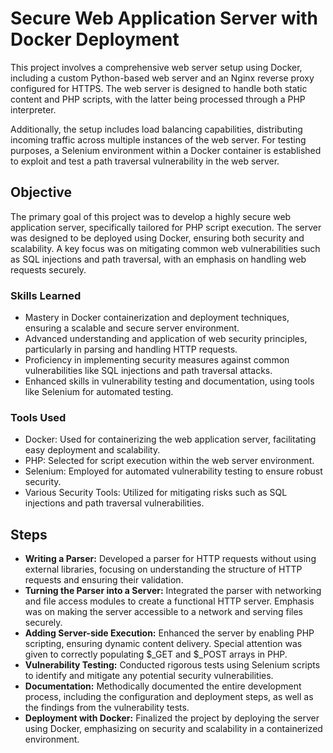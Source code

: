 # Secure Web Application Server with Docker Deployment

This project involves a comprehensive web server setup using Docker, including a custom Python-based web server and an Nginx reverse proxy configured for HTTPS. The web server is designed to handle both static content and PHP scripts, with the latter being processed through a PHP interpreter.

Additionally, the setup includes load balancing capabilities, distributing incoming traffic across multiple instances of the web server. For testing purposes, a Selenium environment within a Docker container is established to exploit and test a path traversal vulnerability in the web server. 


## Objective
The primary goal of this project was to develop a highly secure web application server, specifically tailored for PHP script execution. The server was designed to be deployed using Docker, ensuring both security and scalability. A key focus was on mitigating common web vulnerabilities such as SQL injections and path traversal, with an emphasis on handling web requests securely.


### Skills Learned

- Mastery in Docker containerization and deployment techniques, ensuring a scalable and secure server environment.
- Advanced understanding and application of web security principles, particularly in parsing and handling HTTP requests.
- Proficiency in implementing security measures against common vulnerabilities like SQL injections and path traversal attacks.
- Enhanced skills in vulnerability testing and documentation, using tools like Selenium for automated testing.


### Tools Used

- Docker: Used for containerizing the web application server, facilitating easy deployment and scalability.
- PHP: Selected for script execution within the web server environment.
- Selenium: Employed for automated vulnerability testing to ensure robust security.
- Various Security Tools: Utilized for mitigating risks such as SQL injections and path traversal vulnerabilities.


## Steps

- **Writing a Parser:** Developed a parser for HTTP requests without using external libraries, focusing on understanding the structure of HTTP requests and ensuring their validation.
- **Turning the Parser into a Server:** Integrated the parser with networking and file access modules to create a functional HTTP server. Emphasis was on making the server accessible to a network and serving files securely.
- **Adding Server-side Execution:** Enhanced the server by enabling PHP scripting, ensuring dynamic content delivery. Special attention was given to correctly populating $_GET and $_POST arrays in PHP.
- **Vulnerability Testing:** Conducted rigorous tests using Selenium scripts to identify and mitigate any potential security vulnerabilities.
- **Documentation:** Methodically documented the entire development process, including the configuration and deployment steps, as well as the findings from the vulnerability tests.
- **Deployment with Docker:** Finalized the project by deploying the server using Docker, emphasizing on security and scalability in a containerized environment.
